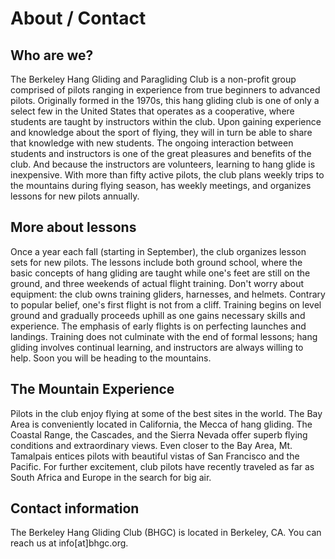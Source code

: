 # About / Contact

## Who are we?

The Berkeley Hang Gliding and Paragliding Club is a non-profit group
comprised of pilots ranging in experience from true beginners to
advanced pilots. Originally formed in the 1970s, this hang gliding club
is one of only a select few in the United States that operates as a
cooperative, where students are taught by instructors within the club.
Upon gaining experience and knowledge about the sport of flying, they
will in turn be able to share that knowledge with new students. The
ongoing interaction between students and instructors is one of the great
pleasures and benefits of the club. And because the instructors are
volunteers, learning to hang glide is inexpensive. With more than fifty
active pilots, the club plans weekly trips to the mountains during
flying season, has weekly meetings, and organizes lessons for new pilots
annually.

## More about lessons

Once a year each fall (starting in September), the club organizes lesson
sets for new pilots. The lessons include both ground school, where the
basic concepts of hang gliding are taught while one's feet are still on
the ground, and three weekends of actual flight training. Don't worry
about equipment: the club owns training gliders, harnesses, and helmets.
Contrary to popular belief, one's first flight is not from a cliff.
Training begins on level ground and gradually proceeds uphill as one
gains necessary skills and experience. The emphasis of early flights is
on perfecting launches and landings. Training does not culminate with
the end of formal lessons; hang gliding involves continual learning, and
instructors are always willing to help. Soon you will be heading to the
mountains.

## The Mountain Experience

Pilots in the club enjoy flying at some of the best sites in the world.
The Bay Area is conveniently located in California, the Mecca of hang
gliding. The Coastal Range, the Cascades, and the Sierra Nevada offer
superb flying conditions and extraordinary views. Even closer to the Bay
Area, Mt. Tamalpais entices pilots with beautiful vistas of San
Francisco and the Pacific. For further excitement, club pilots have
recently traveled as far as South Africa and Europe in the search for
big air.

## Contact information

The Berkeley Hang Gliding Club (BHGC) is located in Berkeley, CA. You
can reach us at info[at]bhgc.org.
